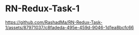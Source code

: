 # RN-Redux-Task-1

https://github.com/RashadMa/RN-Redux-Task-1/assets/87971037/c8fadeda-495e-459d-9046-1d1ea8bcfc66

